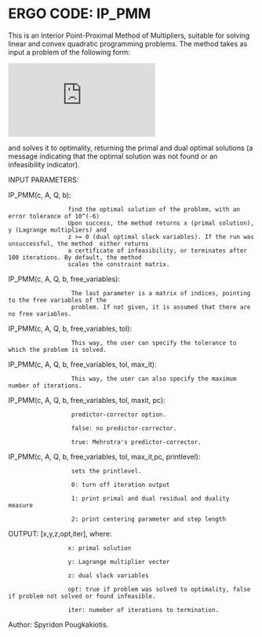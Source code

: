 # ERGO CODE: IP_PMM
This is an Interior Point-Proximal Method of Multipliers, suitable for solving linear and convex quadratic
programming problems. The method takes as input a problem of the following form:


![equation](https://latex.codecogs.com/gif.latex?%24%5C%20%24%5C%5C%20%5Cmin%5C%20c%5ETx%20&plus;%20%5Cfrac%7B1%7D%7B2%7Dx%5ET%20Q%20x%2C%20%5C%5C%20%5Ctext%7Bs.t.%7D%20Ax%20%3D%20b%2C%5C%5C%20x_C%20%5Cgeq%200%2C%20%5Cforall%5C%20i%20%5Cin%20C%20%5Csubset%20%5C%7B1%2C%5Ccdots%2Cn%5C%7D%2C%5C%5C%20x_I%5C%20%5Ctext%7Bfree%7D%2C%20%5Cforall%5C%20i%20%5Cin%20F%20%3D%20%5C%7B1%2C%5Ccdots%2Cn%5C%7D%5Csetminus%20C)  
 
                     
and solves it to optimality, returning the primal and dual optimal solutions (a message indicating that the
optimal solution was not found or an infeasibility indicator).

INPUT PARAMETERS:

IP_PMM(c, A, Q, b): 

                     find the optimal solution of the problem, with an error tolerance of 10^(-6)
                     Upon success, the method returns x (primal solution), y (Lagrange multipliers) and
                     z >= 0 (dual optimal slack variables). If the run was unsuccessful, the method  either returns
                     a certificate of infeasibility, or terminates after 100 iterations. By default, the method
                     scales the constraint matrix.
                     
IP_PMM(c, A, Q, b, free_variables): 

                      The last parameter is a matrix of indices, pointing to the free variables of the
                      problem. If not given, it is assumed that there are no free variables.
                                     
IP_PMM(c, A, Q, b, free_variables, tol): 

                      This way, the user can specify the tolerance to which the problem is solved.

IP_PMM(c, A, Q, b, free_variables, tol, max_it):

                      This way, the user can also specify the maximum number of iterations.

IP_PMM(c, A, Q, b, free_variables, tol, maxit, pc):


                      predictor-corrector option.

                      false: no predictor-corrector.
                                                     
                      true: Mehrotra's predictor-corrector.
                                                     
                                                     
IP_PMM(c, A, Q, b, free_variables, tol, max_it,pc, printlevel): 

                      sets the printlevel.
                                                              
                      0: turn off iteration output
                                                              
                      1: print primal and dual residual and duality measure
                                                              
                      2: print centering parameter and step length
                                                              
OUTPUT: [x,y,z,opt,iter], where:

                     x: primal solution
         
                     y: Lagrange multiplier vector
         
                     z: dual slack variables
         
                     opt: true if problem was solved to optimality, false if problem not solved or found infeasible.
         
                     iter: numeber of iterations to termination.
      
Author: Spyridon Pougkakiotis.

